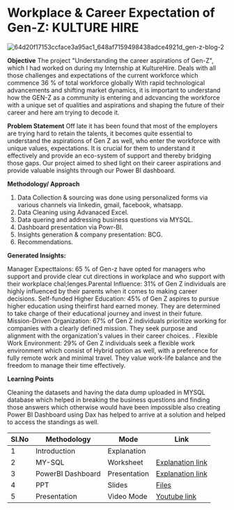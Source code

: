 # Workplace & Career Expectation of Gen-Z: KULTURE HIRE 


![64d20f17153ccface3a95ac1_648af7159498438adce4921d_gen-z-blog-2](https://github.com/V-Vibee/Data-Analytics_Presentation/assets/91024678/ba067b03-e318-45a4-a7b2-223e9e2b5704)





**Objective**
The project "Understanding the career aspirations of Gen-Z", which I had worked on during my Internship at KultureHire. Deals with all those challenges and expectations of the current workforce which commence 36 % of total workforce globally With rapid technological advancements and shifting market dynamics, it is important to understand how the GEN-Z as a community is entering and adcvancing the workforce with a unique set of qualities and aspirations and shaping the future of their career and here am trying to decode it.


**Problem Statement**
Off late it has been found that most of the  employers are trying hard to retain the talents, it becomes quite essential to understand the aspirations of Gen Z as well, who enter the workforce with unique values, expectations. It is crucial for them to understand it effectively and provide an eco-system of support and thereby bridging those gaps. Our project aimed to shed light on their career aspirations and provide valuable insights through our Power BI dashboard.


**Methodology/ Approach**
1. Data Collection & sourcing was done using personalized forms via various channels via linkedin, gmail, facebook, whatsapp.
2. Data Cleaning using Advanaced Excel.
3. Data quering  and addressing business questions via MYSQL.
4. Dashboard presentation via Powr-BI.
5. Insights generation & company presentation: BCG.
6. Recommendations.
   
**Generated Insights:**

Manager Expecttaions: 65 % of Gen-z have opted for managers who support and provide clear cut directions in workplace and who support with their workplace chal;lenges.Parental Influence: 31% of Gen Z individuals are highly influenced by their parents when it comes to making career decisions. Self-funded Higher Education: 45% of Gen Z aspires to pursue higher education using theirfirst hard earned money. They are determined to take charge of their educational journey and invest in their future. Mission-Driven Organization: 67% of Gen Z individuals prioritize working for companies with a clearly defined mission. They seek purpose and alignment with the organization's values in their career choices. . Flexible Work Environment: 29% of Gen Z individuals seek a flexible work environment which consist of Hybrid option as well, with a preference for fully remote work and minimal travel. They value work-life balance and the freedom to manage their time effectively.

**Learning Points**

Cleaning the datasets and having the data dump uploaded in MYSQL database which helped in breaking the business questions and finding those answers which otherwise would have been impossible also creating Power BI  Dashboard using Dax has helped to arrive at a solution and helped to access the standings as well.



| Sl.No| Methodology| Mode| Link|
|-|-|-|-|
|1| Introduction | Explanation |[ ](-)
|2| MY-SQL | Worksheet |[ Explanation link](https://github.com/V-Vibee/Data-Analyst-Internship/tree/main/sql)
|3| PowerBI Dashboard | Presentation |[ Explanation link](https://github.com/V-Vibee/Data-Analyst-Internship/tree/main/Powerbi)
|4| PPT | Slides |[ Files](https://github.com/V-Vibee/Data-Analyst-Internship/blob/main/Career-Aspirations-_-Workplace-Expectation-of-Gen-Z.pptm-_1_%20(1).ppt)
|5| Presentation  | Video Mode |[Youtube link ](https://www.youtube.com/watch?app=desktop&v=rwX7PMjHn20)
